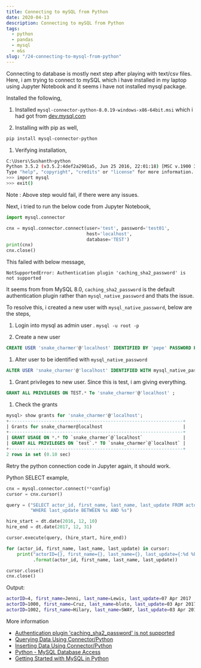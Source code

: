 ```yaml
---
title: Connecting to mySQL from Python
date: 2020-04-13
description: Connecting to mySQL from Python
tags:
  - python
  - pandas
  - mysql
  - e&s
slug: "/24-connecting-to-mysql-from-python"
---
```


Connecting to database is mostly next step after playing with text/csv files. Here, i am trying to connect to mySQL which i have installed in my laptop using Jupyter Notebook and it seems i have not installed mysql package. 

Installed the following,    

1. Installed `mysql-connector-python-8.0.19-windows-x86-64bit.msi` which i had got from [dev.mysql.com](https://dev.mysql.com/downloads/)

1. Installing with pip as well,    
  ```sh
  pip install mysql-connector-python
  ```

1. Verifying installation,
  ```sh
  C:\Users\Sushanth>python
  Python 3.5.2 (v3.5.2:4def2a2901a5, Jun 25 2016, 22:01:18) [MSC v.1900 32 bit (Intel)] on win32
  Type "help", "copyright", "credits" or "license" for more information.
  >>> import mysql
  >>> exit()
  ```
  Note : Above step would fail, if there were any issues. 

Next, i tried to run the below code from Jupyter Notebook,
  ```py
  import mysql.connector

  cnx = mysql.connector.connect(user='test', password='test01',
                                host='localhost',
                                database='TEST')
  print(cnx)
  cnx.close()
  ```
This failed with below message, 
  ```
  NotSupportedError: Authentication plugin 'caching_sha2_password' is not supported
  ```

It seems from from MySQL 8.0, `caching_sha2_password` is the default authentication plugin rather than `mysql_native_password` and thats the issue. 

To resolve this, i created a new user with `mysql_native_password`, below are the steps,    

1. Login into mysql as admin user . `mysql -u root -p`

1. Create a new user 
  ```sql
  CREATE USER 'snake_charmer'@'localhost' IDENTIFIED BY 'pepe' PASSWORD EXPIRE NEVER;
  ```

1. Alter user to be identified with `mysql_native_password`
  ```sql
  ALTER USER 'snake_charmer'@'localhost' IDENTIFIED WITH mysql_native_password BY 'pepe';
  ```

1. Grant privileges to new user. Since this is test, i am giving everything. 
  ```sql
  GRANT ALL PRIVILEGES ON TEST.* To 'snake_charmer'@'localhost' ;
  ```

1. Check the grants
  ```sql
  mysql> show grants for 'snake_charmer'@'localhost';
  +-----------------------------------------------------------------+
  | Grants for snake_charmer@localhost                              |
  +-----------------------------------------------------------------+
  | GRANT USAGE ON *.* TO `snake_charmer`@`localhost`               |
  | GRANT ALL PRIVILEGES ON `test`.* TO `snake_charmer`@`localhost` |
  +-----------------------------------------------------------------+
  2 rows in set (0.10 sec)
  ```

Retry the python connection code in Jupyter again, it should work.

Python SELECT example,
```py
cnx = mysql.connector.connect(**config)
cursor = cnx.cursor()

query = ("SELECT actor_id, first_name, last_name, last_update FROM actor "
         "WHERE last_update BETWEEN %s AND %s")

hire_start = dt.date(2016, 12, 10)
hire_end = dt.date(2017, 12, 31)

cursor.execute(query, (hire_start, hire_end))

for (actor_id, first_name, last_name, last_update) in cursor:
    print("actorID={}, first_name={}, last_name={}, last_update={:%d %b %Y}" \
          .format(actor_id, first_name, last_name, last_update))

cursor.close()
cnx.close()
```

Output:    
```sh
actorID=4, first_name=Jenni, last_name=Lewis, last_update=07 Apr 2017
actorID=1000, first_name=Cruz, last_name=bluto, last_update=03 Apr 2017
actorID=1002, first_name=Hilary, last_name=SWAY, last_update=03 Apr 2017
```

More information
* [Authentication plugin 'caching_sha2_password' is not supported](https://stackoverflow.com/questions/50557234/authentication-plugin-caching-sha2-password-is-not-supported)
* [Querying Data Using Connector/Python](https://dev.mysql.com/doc/connector-python/en/connector-python-example-cursor-select.html)
* [Inserting Data Using Connector/Python](https://dev.mysql.com/doc/connector-python/en/connector-python-example-cursor-transaction.html)
* [Python - MySQL Database Access](https://www.tutorialspoint.com/python/python_database_access.htm)
* [Getting Started with MySQL in Python](https://www.datacamp.com/community/tutorials/mysql-python)